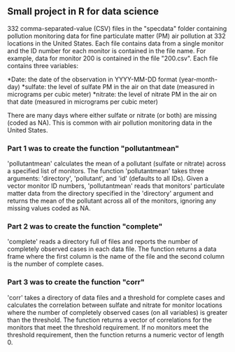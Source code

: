 ## Small project in R for data science

332 comma-separated-value (CSV) files in the "specdata" folder containing pollution monitoring data for fine particulate matter (PM) air pollution at 332 locations in the United States. Each file contains data from a single monitor and the ID number for each monitor is contained in the file name. For example, data for monitor 200 is contained in the file "200.csv". Each file contains three variables:

*Date: the date of the observation in YYYY-MM-DD format (year-month-day)
*sulfate: the level of sulfate PM in the air on that date (measured in micrograms per cubic meter)
*nitrate: the level of nitrate PM in the air on that date (measured in micrograms per cubic meter)

There are many days where either sulfate or nitrate (or both) are missing (coded as NA). This is common with air pollution monitoring data in the United States.

### Part 1 was to create the function "pollutantmean"

'pollutantmean' calculates the mean of a pollutant (sulfate or nitrate) across a specified list of monitors. The function 'pollutantmean' takes three arguments: 'directory', 'pollutant', and 'id' (defaults to all IDs). Given a vector monitor ID numbers, 'pollutantmean' reads that monitors' particulate matter data from the directory specified in the 'directory' argument and returns the mean of the pollutant across all of the monitors, ignoring any missing values coded as NA.

### Part 2 was to create the function "complete"

'complete' reads a directory full of files and reports the number of completely observed cases in each data file. The function returns a data frame where the first column is the name of the file and the second column is the number of complete cases.

### Part 3 was to create the function "corr"

'corr' takes a directory of data files and a threshold for complete cases and calculates the correlation between sulfate and nitrate for monitor locations where the number of completely observed cases (on all variables) is greater than the threshold. The function returns a vector of correlations for the monitors that meet the threshold requirement. If no monitors meet the threshold requirement, then the function returns a numeric vector of length 0.

